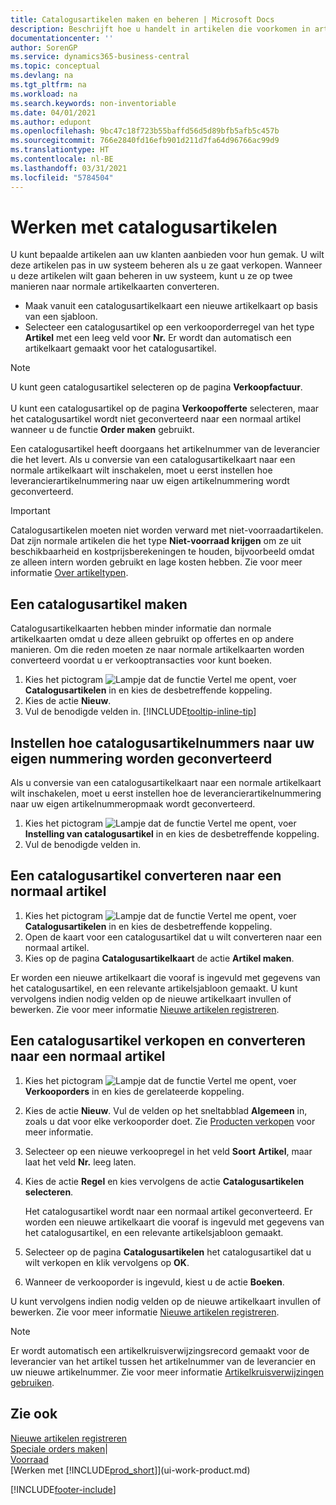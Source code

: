 ```yaml
---
title: Catalogusartikelen maken en beheren | Microsoft Docs
description: Beschrijft hoe u handelt in artikelen die voorkomen in artikellijsten van uw leveranciers, maar niet in uw eigen artikellijsten.
documentationcenter: ''
author: SorenGP
ms.service: dynamics365-business-central
ms.topic: conceptual
ms.devlang: na
ms.tgt_pltfrm: na
ms.workload: na
ms.search.keywords: non-inventoriable
ms.date: 04/01/2021
ms.author: edupont
ms.openlocfilehash: 9bc47c18f723b55baffd56d5d89bfb5afb5c457b
ms.sourcegitcommit: 766e2840fd16efb901d211d7fa64d96766ac99d9
ms.translationtype: HT
ms.contentlocale: nl-BE
ms.lasthandoff: 03/31/2021
ms.locfileid: "5784504"
---
```

# <a name="work-with-catalog-items"></a>Werken met catalogusartikelen
U kunt bepaalde artikelen aan uw klanten aanbieden voor hun gemak. U wilt deze artikelen pas in uw systeem beheren als u ze gaat verkopen. Wanneer u deze artikelen wilt gaan beheren in uw systeem, kunt u ze op twee manieren naar normale artikelkaarten converteren.

* Maak vanuit een catalogusartikelkaart een nieuwe artikelkaart op basis van een sjabloon.
* Selecteer een catalogusartikel op een verkooporderregel van het type **Artikel** met een leeg veld voor **Nr.** Er wordt dan automatisch een artikelkaart gemaakt voor het catalogusartikel.

> [!NOTE]  
> U kunt geen catalogusartikel selecteren op de pagina **Verkoopfactuur**.<br /><br />
> U kunt een catalogusartikel op de pagina **Verkoopofferte** selecteren, maar het catalogusartikel wordt niet geconverteerd naar een normaal artikel wanneer u de functie **Order maken** gebruikt.

Een catalogusartikel heeft doorgaans het artikelnummer van de leverancier die het levert. Als u conversie van een catalogusartikelkaart naar een normale artikelkaart wilt inschakelen, moet u eerst instellen hoe leverancierartikelnummering naar uw eigen artikelnummering wordt geconverteerd.   

> [!Important]
> Catalogusartikelen moeten niet worden verward met niet-voorraadartikelen. Dat zijn normale artikelen die het type **Niet-voorraad krijgen** om ze uit beschikbaarheid en kostprijsberekeningen te houden, bijvoorbeeld omdat ze alleen intern worden gebruikt en lage kosten hebben. Zie voor meer informatie [Over artikeltypen](inventory-about-item-types.md).

## <a name="to-create-a-catalog-item"></a>Een catalogusartikel maken
Catalogusartikelkaarten hebben minder informatie dan normale artikelkaarten omdat u deze alleen gebruikt op offertes en op andere manieren. Om die reden moeten ze naar normale artikelkaarten worden converteerd voordat u er verkooptransacties voor kunt boeken.

1. Kies het pictogram ![Lampje dat de functie Vertel me opent](media/ui-search/search_small.png "Vertel me wat u wilt doen"), voer **Catalogusartikelen** in en kies de desbetreffende koppeling.
2. Kies de actie **Nieuw**.
3. Vul de benodigde velden in. [!INCLUDE[tooltip-inline-tip](includes/tooltip-inline-tip_md.md)]

## <a name="to-set-up-how-catalog-item-numbers-are-converted-to-your-own-numbering"></a>Instellen hoe catalogusartikelnummers naar uw eigen nummering worden geconverteerd
Als u conversie van een catalogusartikelkaart naar een normale artikelkaart wilt inschakelen, moet u eerst instellen hoe de leverancierartikelnummering naar uw eigen artikelnummeropmaak wordt geconverteerd.

1. Kies het pictogram ![Lampje dat de functie Vertel me opent](media/ui-search/search_small.png "Vertel me wat u wilt doen"), voer **Instelling van catalogusartikel** in en kies de desbetreffende koppeling.
2. Vul de benodigde velden in.

## <a name="to-convert-a-catalog-item-to-a-normal-item"></a>Een catalogusartikel converteren naar een normaal artikel
1. Kies het pictogram ![Lampje dat de functie Vertel me opent](media/ui-search/search_small.png "Vertel me wat u wilt doen"), voer **Catalogusartikelen** in en kies de desbetreffende koppeling.
2. Open de kaart voor een catalogusartikel dat u wilt converteren naar een normaal artikel.
3. Kies op de pagina **Catalogusartikelkaart** de actie **Artikel maken**.

Er worden een nieuwe artikelkaart die vooraf is ingevuld met gegevens van het catalogusartikel, en een relevante artikelsjabloon gemaakt. U kunt vervolgens indien nodig velden op de nieuwe artikelkaart invullen of bewerken. Zie voor meer informatie [Nieuwe artikelen registreren](inventory-how-register-new-items.md).

## <a name="to-sell-a-catalog-item-and-convert-it-to-a-normal-item"></a>Een catalogusartikel verkopen en converteren naar een normaal artikel
1. Kies het pictogram ![Lampje dat de functie Vertel me opent](media/ui-search/search_small.png "Vertel me wat u wilt doen"), voer **Verkooporders** in en kies de gerelateerde koppeling.
2. Kies de actie **Nieuw**. Vul de velden op het sneltabblad **Algemeen** in, zoals u dat voor elke verkooporder doet. Zie [Producten verkopen](sales-how-sell-products.md) voor meer informatie.
3. Selecteer op een nieuwe verkoopregel in het veld **Soort** **Artikel**, maar laat het veld **Nr.** leeg laten.
4. Kies de actie **Regel** en kies vervolgens de actie **Catalogusartikelen selecteren**.

    Het catalogusartikel wordt naar een normaal artikel geconverteerd. Er worden een nieuwe artikelkaart die vooraf is ingevuld met gegevens van het catalogusartikel, en een relevante artikelsjabloon gemaakt.
5. Selecteer op de pagina **Catalogusartikelen** het catalogusartikel dat u wilt verkopen en klik vervolgens op **OK**.
6. Wanneer de verkooporder is ingevuld, kiest u de actie **Boeken**.

U kunt vervolgens indien nodig velden op de nieuwe artikelkaart invullen of bewerken. Zie voor meer informatie [Nieuwe artikelen registreren](inventory-how-register-new-items.md).

> [!NOTE]  
>   Er wordt automatisch een artikelkruisverwijzingsrecord gemaakt voor de leverancier van het artikel tussen het artikelnummer van de leverancier en uw nieuwe artikelnummer. Zie voor meer informatie [Artikelkruisverwijzingen gebruiken](inventory-how-use-item-cross-refs.md).

## <a name="see-also"></a>Zie ook
[Nieuwe artikelen registreren](inventory-how-register-new-items.md)  
[Speciale orders maken](sales-how-to-create-special-orders.md)|  
[Voorraad](inventory-manage-inventory.md)  
[Werken met [!INCLUDE[prod_short](includes/prod_short.md)]](ui-work-product.md)


[!INCLUDE[footer-include](includes/footer-banner.md)]